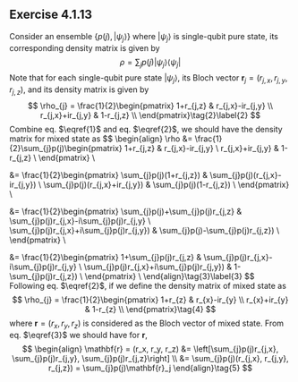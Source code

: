 ## Exercise 4.1.13

Consider an ensemble $\{p(j), |\psi_j\rangle\}$ where $|\psi_j\rangle$ is single-qubit pure state, its corresponding density matrix is given by
$$
\rho = \sum_{j}p(j)|\psi_j\rangle\langle \psi_j|\tag{1}\label{1}
$$
Note that for each single-qubit pure state $|\psi_j\rangle$, its Bloch vector $\mathbf{r}_j = (r_{j,x}, r_{j,y}, r_{j,z})$, and its density matrix is given by
$$
\rho_{j} = \frac{1}{2}\begin{pmatrix}
1+r_{j,z} & r_{j,x}-ir_{j,y} \\
r_{j,x}+ir_{j,y} & 1-r_{j,z}  \\
\end{pmatrix}\tag{2}\label{2}
$$
Combine eq. $\eqref{1}$ and eq. $\eqref{2}$​, we should have the density matrix for mixed state as
$$
\begin{align}
\rho &= \frac{1}{2}\sum_{j}p(j)\begin{pmatrix}
1+r_{j,z} & r_{j,x}-ir_{j,y} \\
r_{j,x}+ir_{j,y} & 1-r_{j,z}  \\
\end{pmatrix} \\

&= \frac{1}{2}\begin{pmatrix}
\sum_{j}p(j)(1+r_{j,z}) & \sum_{j}p(j)(r_{j,x}-ir_{j,y}) \\
\sum_{j}p(j)(r_{j,x}+ir_{j,y}) & \sum_{j}p(j)(1-r_{j,z})  \\
\end{pmatrix} \\

&= \frac{1}{2}\begin{pmatrix}
\sum_{j}p(j)+\sum_{j}p(j)r_{j,z} & \sum_{j}p(j)r_{j,x}-i\sum_{j}p(j)r_{j,y} \\
\sum_{j}p(j)r_{j,x}+i\sum_{j}p(j)r_{j,y}) & \sum_{j}p(j)-\sum_{j}p(j)r_{j,z})  \\
\end{pmatrix} \\

&= \frac{1}{2}\begin{pmatrix}
1+\sum_{j}p(j)r_{j,z} & \sum_{j}p(j)r_{j,x}-i\sum_{j}p(j)r_{j,y} \\
\sum_{j}p(j)r_{j,x}+i\sum_{j}p(j)r_{j,y}) & 1-\sum_{j}p(j)r_{j,z})  \\
\end{pmatrix} \\
\end{align}\tag{3}\label{3}
$$
Following eq. $\eqref{2}$, if we define the density matrix of mixed state as
$$
\rho_{j} = \frac{1}{2}\begin{pmatrix}
1+r_{z} & r_{x}-ir_{y} \\
r_{x}+ir_{y} & 1-r_{z}  \\
\end{pmatrix}\tag{4}
$$
where $\mathbf{r} = (r_x, r_y, r_z)$ is considered as the Bloch vector of mixed state. From eq. $\eqref{3}$ we should have for $\mathbf{r}$, 
$$
\begin{align}
\mathbf{r} = (r_x, r_y, r_z) &= \left[\sum_{j}p(j)r_{j,x}, \sum_{j}p(j)r_{j,y}, \sum_{j}p(j)r_{j,z}\right] \\
&= \sum_{j}p(j)(r_{j,x}, r_{j,y}, r_{j,z}) = \sum_{j}p(j)\mathbf{r}_j
\end{align}\tag{5}
$$
